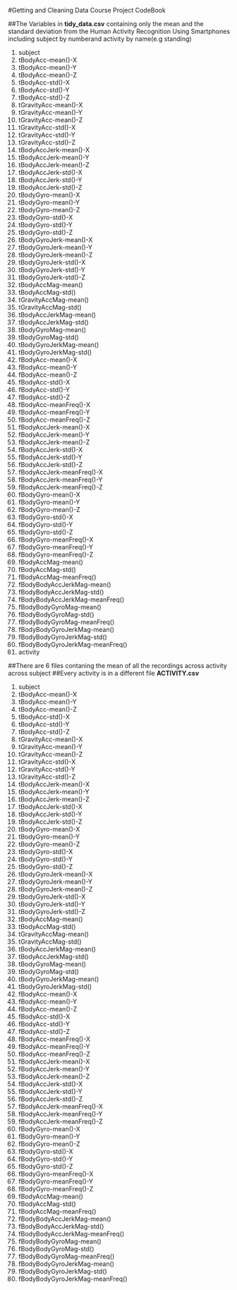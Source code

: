 #Getting and Cleaning Data Course Project CodeBook

##The Variables in __tidy_data.csv__ 
containing only the mean and the standard deviation from the Human Activity Recognition Using Smartphones including subject by numberand activity by name(e.g standing)

1. subject
2. tBodyAcc-mean()-X
3. tBodyAcc-mean()-Y
4. tBodyAcc-mean()-Z
5. tBodyAcc-std()-X
6. tBodyAcc-std()-Y
7. tBodyAcc-std()-Z
8. tGravityAcc-mean()-X
9. tGravityAcc-mean()-Y
10. tGravityAcc-mean()-Z
11. tGravityAcc-std()-X
12. tGravityAcc-std()-Y
13. tGravityAcc-std()-Z
14. tBodyAccJerk-mean()-X
15. tBodyAccJerk-mean()-Y
16. tBodyAccJerk-mean()-Z
17. tBodyAccJerk-std()-X
18. tBodyAccJerk-std()-Y
19. tBodyAccJerk-std()-Z
20. tBodyGyro-mean()-X
21. tBodyGyro-mean()-Y
22. tBodyGyro-mean()-Z
23. tBodyGyro-std()-X
24. tBodyGyro-std()-Y
25. tBodyGyro-std()-Z
26. tBodyGyroJerk-mean()-X
27. tBodyGyroJerk-mean()-Y
28. tBodyGyroJerk-mean()-Z
29. tBodyGyroJerk-std()-X
30. tBodyGyroJerk-std()-Y
31. tBodyGyroJerk-std()-Z
32. tBodyAccMag-mean()
33. tBodyAccMag-std()
34. tGravityAccMag-mean()
35. tGravityAccMag-std()
36. tBodyAccJerkMag-mean()
37. tBodyAccJerkMag-std()
38. tBodyGyroMag-mean()
39. tBodyGyroMag-std()
40. tBodyGyroJerkMag-mean()
41. tBodyGyroJerkMag-std()
42. fBodyAcc-mean()-X
43. fBodyAcc-mean()-Y
44. fBodyAcc-mean()-Z
45. fBodyAcc-std()-X
46. fBodyAcc-std()-Y
47. fBodyAcc-std()-Z
48. fBodyAcc-meanFreq()-X
49. fBodyAcc-meanFreq()-Y
50. fBodyAcc-meanFreq()-Z
51. fBodyAccJerk-mean()-X
52. fBodyAccJerk-mean()-Y
53. fBodyAccJerk-mean()-Z
54. fBodyAccJerk-std()-X
55. fBodyAccJerk-std()-Y
56. fBodyAccJerk-std()-Z
57. fBodyAccJerk-meanFreq()-X
58. fBodyAccJerk-meanFreq()-Y
59. fBodyAccJerk-meanFreq()-Z
60. fBodyGyro-mean()-X
61. fBodyGyro-mean()-Y
62. fBodyGyro-mean()-Z
63. fBodyGyro-std()-X
64. fBodyGyro-std()-Y
65. fBodyGyro-std()-Z
66. fBodyGyro-meanFreq()-X
67. fBodyGyro-meanFreq()-Y
68. fBodyGyro-meanFreq()-Z
69. fBodyAccMag-mean()
70. fBodyAccMag-std()
71. fBodyAccMag-meanFreq()
72. fBodyBodyAccJerkMag-mean()
73. fBodyBodyAccJerkMag-std()
74. fBodyBodyAccJerkMag-meanFreq()
75. fBodyBodyGyroMag-mean()
76. fBodyBodyGyroMag-std()
77. fBodyBodyGyroMag-meanFreq()
78. fBodyBodyGyroJerkMag-mean()
79. fBodyBodyGyroJerkMag-std()
80. fBodyBodyGyroJerkMag-meanFreq()
81. activity

##There are 6 files contaning the mean of all the recordings across activity across subject
##Every activity is in a different file __ACTIVITY.csv__

1. subject
2. tBodyAcc-mean()-X
3. tBodyAcc-mean()-Y
4. tBodyAcc-mean()-Z
5. tBodyAcc-std()-X
6. tBodyAcc-std()-Y
7. tBodyAcc-std()-Z
8. tGravityAcc-mean()-X
9. tGravityAcc-mean()-Y
10. tGravityAcc-mean()-Z
11. tGravityAcc-std()-X
12. tGravityAcc-std()-Y
13. tGravityAcc-std()-Z
14. tBodyAccJerk-mean()-X
15. tBodyAccJerk-mean()-Y
16. tBodyAccJerk-mean()-Z
17. tBodyAccJerk-std()-X
18. tBodyAccJerk-std()-Y
19. tBodyAccJerk-std()-Z
20. tBodyGyro-mean()-X
21. tBodyGyro-mean()-Y
22. tBodyGyro-mean()-Z
23. tBodyGyro-std()-X
24. tBodyGyro-std()-Y
25. tBodyGyro-std()-Z
26. tBodyGyroJerk-mean()-X
27. tBodyGyroJerk-mean()-Y
28. tBodyGyroJerk-mean()-Z
29. tBodyGyroJerk-std()-X
30. tBodyGyroJerk-std()-Y
31. tBodyGyroJerk-std()-Z
32. tBodyAccMag-mean()
33. tBodyAccMag-std()
34. tGravityAccMag-mean()
35. tGravityAccMag-std()
36. tBodyAccJerkMag-mean()
37. tBodyAccJerkMag-std()
38. tBodyGyroMag-mean()
39. tBodyGyroMag-std()
40. tBodyGyroJerkMag-mean()
41. tBodyGyroJerkMag-std()
42. fBodyAcc-mean()-X
43. fBodyAcc-mean()-Y
44. fBodyAcc-mean()-Z
45. fBodyAcc-std()-X
46. fBodyAcc-std()-Y
47. fBodyAcc-std()-Z
48. fBodyAcc-meanFreq()-X
49. fBodyAcc-meanFreq()-Y
50. fBodyAcc-meanFreq()-Z
51. fBodyAccJerk-mean()-X
52. fBodyAccJerk-mean()-Y
53. fBodyAccJerk-mean()-Z
54. fBodyAccJerk-std()-X
55. fBodyAccJerk-std()-Y
56. fBodyAccJerk-std()-Z
57. fBodyAccJerk-meanFreq()-X
58. fBodyAccJerk-meanFreq()-Y
59. fBodyAccJerk-meanFreq()-Z
60. fBodyGyro-mean()-X
61. fBodyGyro-mean()-Y
62. fBodyGyro-mean()-Z
63. fBodyGyro-std()-X
64. fBodyGyro-std()-Y
65. fBodyGyro-std()-Z
66. fBodyGyro-meanFreq()-X
67. fBodyGyro-meanFreq()-Y
68. fBodyGyro-meanFreq()-Z
69. fBodyAccMag-mean()
70. fBodyAccMag-std()
71. fBodyAccMag-meanFreq()
72. fBodyBodyAccJerkMag-mean()
73. fBodyBodyAccJerkMag-std()
74. fBodyBodyAccJerkMag-meanFreq()
75. fBodyBodyGyroMag-mean()
76. fBodyBodyGyroMag-std()
77. fBodyBodyGyroMag-meanFreq()
78. fBodyBodyGyroJerkMag-mean()
79. fBodyBodyGyroJerkMag-std()
80. fBodyBodyGyroJerkMag-meanFreq()

